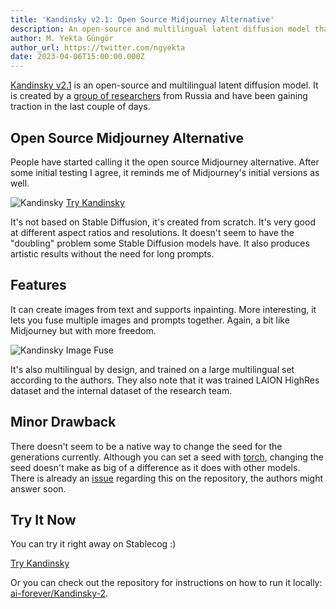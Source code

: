 ```yaml
---
title: 'Kandinsky v2.1: Open Source Midjourney Alternative'
description: An open-source and multilingual latent diffusion model that shows similarities to Midjourney's initial versions. It is now available on Stablecog!
author: M. Yekta Güngör
author_url: https://twitter.com/ngyekta
date: 2023-04-06T15:00:00.000Z
---
```


[Kandinsky v2.1](https://github.com/ai-forever/Kandinsky-2) is an open-source and multilingual latent diffusion model. It is created by a [group of researchers](https://github.com/ai-forever/Kandinsky-2#authors) from Russia and have been gaining traction in the last couple of days.

## Open Source Midjourney Alternative

People have started calling it the open source Midjourney alternative. After some initial testing I agree, it reminds me of Midjourney's initial versions as well.

![Kandinsky](https://ba.stablecog.com/blog/kandinsky.jpg)<!--rehype:width=3840&height=3208-->
[Try Kandinsky](https://stablecog.com/?mi=22b0857d-7edc-4d00-9cd9-45aa509db093)<!--rehype:button=true&width-full=true-->

It's not based on Stable Diffusion, it's created from scratch. It's very good at different aspect ratios and resolutions. It doesn't seem to have the "doubling" problem some Stable Diffusion models have. It also produces artistic results without the need for long prompts.

## Features

It can create images from text and supports inpainting. More interesting, it lets you fuse multiple images and prompts together. Again, a bit like Midjourney but with more freedom.

![Kandinsky Image Fuse](https://ba.stablecog.com/blog/kandinsky-image-fuse-code.jpg)<!--rehype:width=2560&height=1122-->

It's also multilingual by design, and trained on a large multilingual set according to the authors. They also note that it was trained LAION HighRes dataset and the internal dataset of the research team.

## Minor Drawback

There doesn't seem to be a native way to change the seed for the generations currently. Although you can set a seed with [torch](https://pytorch.org/), changing the seed doesn't make as big of a difference as it does with other models. There is already an [issue](https://github.com/ai-forever/Kandinsky-2/issues/27) regarding this on the repository, the authors might answer soon.

## Try It Now

You can try it right away on Stablecog :)

[Try Kandinsky](https://stablecog.com/?mi=22b0857d-7edc-4d00-9cd9-45aa509db093)<!--rehype:button=true-->

Or you can check out the repository for instructions on how to run it locally: [ai-forever/Kandinsky-2](https://github.com/ai-forever/Kandinsky-2).
